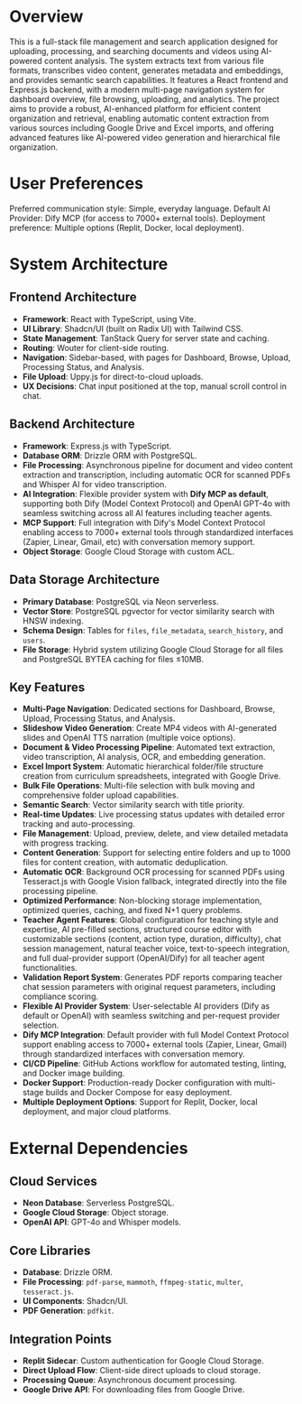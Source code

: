 # Overview

This is a full-stack file management and search application designed for uploading, processing, and searching documents and videos using AI-powered content analysis. The system extracts text from various file formats, transcribes video content, generates metadata and embeddings, and provides semantic search capabilities. It features a React frontend and Express.js backend, with a modern multi-page navigation system for dashboard overview, file browsing, uploading, and analytics. The project aims to provide a robust, AI-enhanced platform for efficient content organization and retrieval, enabling automatic content extraction from various sources including Google Drive and Excel imports, and offering advanced features like AI-powered video generation and hierarchical file organization.

# User Preferences

Preferred communication style: Simple, everyday language.
Default AI Provider: Dify MCP (for access to 7000+ external tools).
Deployment preference: Multiple options (Replit, Docker, local deployment).

# System Architecture

## Frontend Architecture
- **Framework**: React with TypeScript, using Vite.
- **UI Library**: Shadcn/UI (built on Radix UI) with Tailwind CSS.
- **State Management**: TanStack Query for server state and caching.
- **Routing**: Wouter for client-side routing.
- **Navigation**: Sidebar-based, with pages for Dashboard, Browse, Upload, Processing Status, and Analysis.
- **File Upload**: Uppy.js for direct-to-cloud uploads.
- **UX Decisions**: Chat input positioned at the top, manual scroll control in chat.

## Backend Architecture
- **Framework**: Express.js with TypeScript.
- **Database ORM**: Drizzle ORM with PostgreSQL.
- **File Processing**: Asynchronous pipeline for document and video content extraction and transcription, including automatic OCR for scanned PDFs and Whisper AI for video transcription.
- **AI Integration**: Flexible provider system with **Dify MCP as default**, supporting both Dify (Model Context Protocol) and OpenAI GPT-4o with seamless switching across all AI features including teacher agents.
- **MCP Support**: Full integration with Dify's Model Context Protocol enabling access to 7000+ external tools through standardized interfaces (Zapier, Linear, Gmail, etc) with conversation memory support.
- **Object Storage**: Google Cloud Storage with custom ACL.

## Data Storage Architecture
- **Primary Database**: PostgreSQL via Neon serverless.
- **Vector Store**: PostgreSQL pgvector for vector similarity search with HNSW indexing.
- **Schema Design**: Tables for `files`, `file_metadata`, `search_history`, and `users`.
- **File Storage**: Hybrid system utilizing Google Cloud Storage for all files and PostgreSQL BYTEA caching for files ≤10MB.

## Key Features
- **Multi-Page Navigation**: Dedicated sections for Dashboard, Browse, Upload, Processing Status, and Analysis.
- **Slideshow Video Generation**: Create MP4 videos with AI-generated slides and OpenAI TTS narration (multiple voice options).
- **Document & Video Processing Pipeline**: Automated text extraction, video transcription, AI analysis, OCR, and embedding generation.
- **Excel Import System**: Automatic hierarchical folder/file structure creation from curriculum spreadsheets, integrated with Google Drive.
- **Bulk File Operations**: Multi-file selection with bulk moving and comprehensive folder upload capabilities.
- **Semantic Search**: Vector similarity search with title priority.
- **Real-time Updates**: Live processing status updates with detailed error tracking and auto-processing.
- **File Management**: Upload, preview, delete, and view detailed metadata with progress tracking.
- **Content Generation**: Support for selecting entire folders and up to 1000 files for content creation, with automatic deduplication.
- **Automatic OCR**: Background OCR processing for scanned PDFs using Tesseract.js with Google Vision fallback, integrated directly into the file processing pipeline.
- **Optimized Performance**: Non-blocking storage implementation, optimized queries, caching, and fixed N+1 query problems.
- **Teacher Agent Features**: Global configuration for teaching style and expertise, AI pre-filled sections, structured course editor with customizable sections (content, action type, duration, difficulty), chat session management, natural teacher voice, text-to-speech integration, and full dual-provider support (OpenAI/Dify) for all teacher agent functionalities.
- **Validation Report System**: Generates PDF reports comparing teacher chat session parameters with original request parameters, including compliance scoring.
- **Flexible AI Provider System**: User-selectable AI providers (Dify as default or OpenAI) with seamless switching and per-request provider selection.
- **Dify MCP Integration**: Default provider with full Model Context Protocol support enabling access to 7000+ external tools (Zapier, Linear, Gmail) through standardized interfaces with conversation memory.
- **CI/CD Pipeline**: GitHub Actions workflow for automated testing, linting, and Docker image building.
- **Docker Support**: Production-ready Docker configuration with multi-stage builds and Docker Compose for easy deployment.
- **Multiple Deployment Options**: Support for Replit, Docker, local deployment, and major cloud platforms.

# External Dependencies

## Cloud Services
- **Neon Database**: Serverless PostgreSQL.
- **Google Cloud Storage**: Object storage.
- **OpenAI API**: GPT-4o and Whisper models.

## Core Libraries
- **Database**: Drizzle ORM.
- **File Processing**: `pdf-parse`, `mammoth`, `ffmpeg-static`, `multer`, `tesseract.js`.
- **UI Components**: Shadcn/UI.
- **PDF Generation**: `pdfkit`.

## Integration Points
- **Replit Sidecar**: Custom authentication for Google Cloud Storage.
- **Direct Upload Flow**: Client-side direct uploads to cloud storage.
- **Processing Queue**: Asynchronous document processing.
- **Google Drive API**: For downloading files from Google Drive.